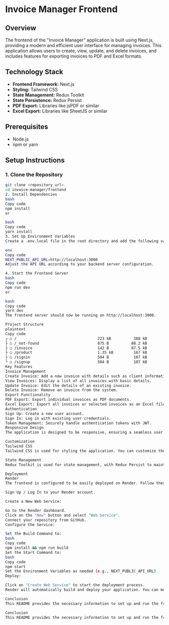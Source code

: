 # Invoice Manager Frontend

## Overview

The frontend of the "Invoice Manager" application is built using Next.js, providing a modern and efficient user interface for managing invoices. This application allows users to create, view, update, and delete invoices, and includes features for exporting invoices to PDF and Excel formats.

## Technology Stack

- **Frontend Framework:** Next.js
- **Styling:** Tailwind CSS
- **State Management:** Redux Toolkit
- **State Persistence:** Redux Persist
- **PDF Export:** Libraries like jsPDF or similar
- **Excel Export:** Libraries like SheetJS or similar

## Prerequisites

- Node.js
- npm or yarn

## Setup Instructions

### 1. Clone the Repository

```bash
git clone <repository_url>
cd invoice-manager/frontend
2. Install Dependencies
bash
Copy code
npm install
or

bash
Copy code
yarn install
3. Set Up Environment Variables
Create a .env.local file in the root directory and add the following variables:

env
Copy code
NEXT_PUBLIC_API_URL=http://localhost:3000
Adjust the API URL according to your backend server configuration.

4. Start the Frontend Server
bash
Copy code
npm run dev
or

bash
Copy code
yarn dev
The frontend server should now be running on http://localhost:3000.

Project Structure
plaintext
Copy code
┌ ○ /                                    223 kB          388 kB
├ ○ /_not-found                          875 B          88.2 kB
├ ○ /invoice                             142 B          87.5 kB
├ ○ /product                             1.35 kB         167 kB
├ ○ /signin                              504 B           107 kB
└ ○ /signup                              504 B           107 kB
Key Features
Invoice Management
Create Invoice: Add a new invoice with details such as client information, itemized list of products/services, total amount, and due date.
View Invoices: Display a list of all invoices with basic details.
Update Invoice: Edit the details of an existing invoice.
Delete Invoice: Remove an invoice from the system.
Export Functionality
PDF Export: Export individual invoices as PDF documents.
Excel Export: Export all invoices or selected invoices as an Excel file.
Authentication
Sign Up: Create a new user account.
Sign In: Log in with existing user credentials.
Token Management: Securely handle authentication tokens with JWT.
Responsive Design
The application is designed to be responsive, ensuring a seamless user experience on both desktop and mobile devices.

Customization
Tailwind CSS
Tailwind CSS is used for styling the application. You can customize the styles by editing the tailwind.config.js file and the global styles in the styles directory.

State Management
Redux Toolkit is used for state management, with Redux Persist to maintain the state across sessions. You can add new slices or modify existing ones in the redux/slices directory.

Deployment
Render
The frontend is configured to be easily deployed on Render. Follow these steps to deploy:

Sign Up / Log In to your Render account.

Create a New Web Service:

Go to the Render dashboard.
Click on the "New" button and select "Web Service".
Connect your repository from GitHub.
Configure the Service:

Set the Build Command to:
bash
Copy code
npm install && npm run build
Set the Start Command to:
bash
Copy code
npm start
Set the Environment Variables as needed (e.g., NEXT_PUBLIC_API_URL).
Deploy:

Click on "Create Web Service" to start the deployment process.
Render will automatically build and deploy your application. You can monitor the deployment process and logs through the Render dashboard.

Conclusion
This README provides the necessary information to set up and run the frontend for the "Invoice Manager" application. The frontend is designed to be user-friendly, responsive, and easily customizable. If you encounter any issues or have any questions, please refer to the documentation or open an issue in the repository.an monitor the deployment process and logs through the Render dashboard.

Conclusion
This README provides the necessary information to set up and run the frontend for the "Invoice Manager" application. The frontend is designed to be user-friendly, responsive, and easily customizable. If you encounter any issues or have any questions, please refer to the documentation or open an issue in the repository.
